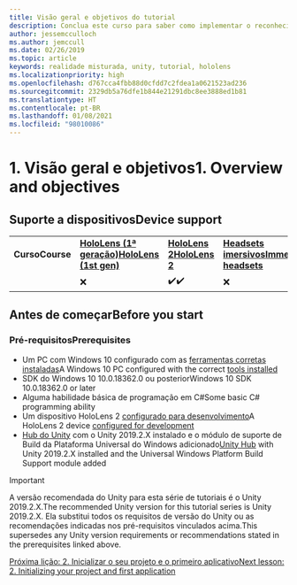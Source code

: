 ```yaml
---
title: Visão geral e objetivos do tutorial
description: Conclua este curso para saber como implementar o reconhecimento facial do Azure em um aplicativo de realidade misturada.
author: jessemcculloch
ms.author: jemccull
ms.date: 02/26/2019
ms.topic: article
keywords: realidade misturada, unity, tutorial, hololens
ms.localizationpriority: high
ms.openlocfilehash: d767cca4fbb88d0cfdd7c2fdea1a0621523ad236
ms.sourcegitcommit: 2329db5a76dfe1b844e21291dbc8ee3888ed1b81
ms.translationtype: HT
ms.contentlocale: pt-BR
ms.lasthandoff: 01/08/2021
ms.locfileid: "98010086"
---
```

# <a name="1-overview-and-objectives"></a><span data-ttu-id="39399-104">1. Visão geral e objetivos</span><span class="sxs-lookup"><span data-stu-id="39399-104">1. Overview and objectives</span></span>

## <a name="device-support"></a><span data-ttu-id="39399-105">Suporte a dispositivos</span><span class="sxs-lookup"><span data-stu-id="39399-105">Device support</span></span>

<table>
    <colgroup>
    <col width="25%" />
    <col width="25%" />
    <col width="25%" />
    <col width="25%" />
    </colgroup>
    <tr>
        <td><span data-ttu-id="39399-106"><strong>Curso</strong></span><span class="sxs-lookup"><span data-stu-id="39399-106"><strong>Course</strong></span></span></td>
        <td><span data-ttu-id="39399-107"><a href="../../../hololens-hardware-details.md"><strong>HoloLens (1ª geração)</strong></a></span><span class="sxs-lookup"><span data-stu-id="39399-107"><a href="../../../hololens-hardware-details.md"><strong>HoloLens (1st gen)</strong></a></span></span></td>
        <td><span data-ttu-id="39399-108"><a href="https://www.microsoft.com//hololens/hardware"><strong>HoloLens 2</strong></a></span><span class="sxs-lookup"><span data-stu-id="39399-108"><a href="https://www.microsoft.com//hololens/hardware"><strong>HoloLens 2</strong></a></span></span></td>
        <td><span data-ttu-id="39399-109"><a href="../../../discover/immersive-headset-hardware-details.md"><strong>Headsets imersivos</strong></a></span><span class="sxs-lookup"><span data-stu-id="39399-109"><a href="../../../discover/immersive-headset-hardware-details.md"><strong>Immersive headsets</strong></a></span></span></td>
    </tr>
     <tr>
        <td></td>
        <td>❌</td>
        <td><span data-ttu-id="39399-110">✔️</span><span class="sxs-lookup"><span data-stu-id="39399-110">✔️</span></span></td>
        <td>❌</td>
    </tr>
</table>

## <a name="before-you-start"></a><span data-ttu-id="39399-111">Antes de começar</span><span class="sxs-lookup"><span data-stu-id="39399-111">Before you start</span></span>

### <a name="prerequisites"></a><span data-ttu-id="39399-112">Pré-requisitos</span><span class="sxs-lookup"><span data-stu-id="39399-112">Prerequisites</span></span>

* <span data-ttu-id="39399-113">Um PC com Windows 10 configurado com as [ferramentas corretas instaladas](../../install-the-tools.md)</span><span class="sxs-lookup"><span data-stu-id="39399-113">A Windows 10 PC configured with the correct [tools installed](../../install-the-tools.md)</span></span>
* <span data-ttu-id="39399-114">SDK do Windows 10 10.0.18362.0 ou posterior</span><span class="sxs-lookup"><span data-stu-id="39399-114">Windows 10 SDK 10.0.18362.0 or later</span></span>
* <span data-ttu-id="39399-115">Alguma habilidade básica de programação em C#</span><span class="sxs-lookup"><span data-stu-id="39399-115">Some basic C# programming ability</span></span>
* <span data-ttu-id="39399-116">Um dispositivo HoloLens 2 [configurado para desenvolvimento](../../platform-capabilities-and-apis/using-visual-studio.md#enabling-developer-mode)</span><span class="sxs-lookup"><span data-stu-id="39399-116">A HoloLens 2 device [configured for development](../../platform-capabilities-and-apis/using-visual-studio.md#enabling-developer-mode)</span></span>
* <span data-ttu-id="39399-117"><a href="https://docs.unity3d.com/Manual/GettingStartedInstallingHub.html" target="_blank">Hub do Unity</a> com o Unity 2019.2.X instalado e o módulo de suporte de Build da Plataforma Universal do Windows adicionado</span><span class="sxs-lookup"><span data-stu-id="39399-117"><a href="https://docs.unity3d.com/Manual/GettingStartedInstallingHub.html" target="_blank">Unity Hub</a> with Unity 2019.2.X installed and the Universal Windows Platform Build Support module added</span></span>

> [!IMPORTANT]
> <span data-ttu-id="39399-118">A versão recomendada do Unity para esta série de tutoriais é o Unity 2019.2.X.</span><span class="sxs-lookup"><span data-stu-id="39399-118">The recommended Unity version for this tutorial series is Unity 2019.2.X.</span></span> <span data-ttu-id="39399-119">Ela substitui todos os requisitos de versão do Unity ou as recomendações indicadas nos pré-requisitos vinculados acima.</span><span class="sxs-lookup"><span data-stu-id="39399-119">This supersedes any Unity version requirements or recommendations stated in the prerequisites linked above.</span></span>

[<span data-ttu-id="39399-120">Próxima lição: 2. Inicializar o seu projeto e o primeiro aplicativo</span><span class="sxs-lookup"><span data-stu-id="39399-120">Next lesson: 2. Initializing your project and first application</span></span>](../../../mrlearning-base-ch1.md)
